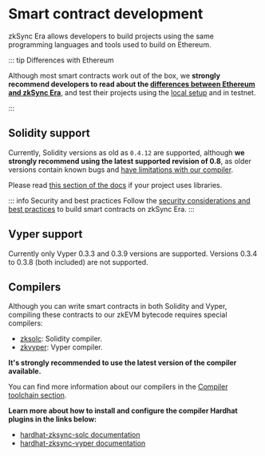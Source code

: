 # Smart contract development

zkSync Era allows developers to build projects using the same programming languages and tools used to build on Ethereum.

::: tip Differences with Ethereum

Although most smart contracts work out of the box, we **strongly recommend developers to read about the [differences between Ethereum and zkSync Era](./differences-with-ethereum.md)**, and test their projects using the [local setup](../../tools/testing/README.md) and in testnet.

:::

## Solidity support

Currently, Solidity versions as old as `0.4.12` are supported, although **we strongly recommend using the latest supported revision of 0.8**, as older versions contain known bugs and [have limitations with our compiler](../../tools/compiler-toolchain/solidity.md#limitations).

Please read [this section of the docs](../../tools/compiler-toolchain/solidity.md#using-libraries) if your project uses libraries.

::: info Security and best practices
Follow the [security considerations and best practices](../../dev/building-on-zksync/best-practices.md) to build smart contracts on zkSync Era.
:::

## Vyper support

Currently only Vyper 0.3.3 and 0.3.9 versions are supported. Versions 0.3.4 to 0.3.8 (both included) are not supported.

## Compilers

Although you can write smart contracts in both Solidity and Vyper, compiling these contracts to our zkEVM bytecode requires special compilers:

- [zksolc](https://github.com/matter-labs/zksolc-bin): Solidity compiler.
- [zkvyper](https://github.com/matter-labs/zkvyper-bin): Vyper compiler.

**It's strongly recommended to use the latest version of the compiler available.**

You can find more information about our compilers in the [Compiler toolchain section](../../tools/compiler-toolchain/README.md).

**Learn more about how to install and configure the compiler Hardhat plugins in the links below:**

- [hardhat-zksync-solc documentation](../../tools/hardhat/hardhat-zksync-solc.md)
- [hardhat-zksync-vyper documentation](../../tools/hardhat/hardhat-zksync-vyper.md)
